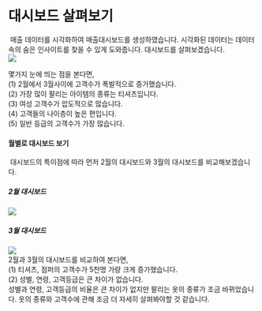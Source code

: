 
# 대시보드 살펴보기

&nbsp;매출 데이터를 시각화하여 매출대시보드를 생성하였습니다.
시각화된 데이터는 데이터 속의 숨은 인사이트를 찾을 수 있게 도와줍니다.
대시보드를 살펴보겠습니다.<br>
<img src="https://user-images.githubusercontent.com/57983744/203735892-eac04b41-e52c-4f73-ad94-e116e512b39d.png"><br>

몇가지 눈에 띄는 점을 본다면,<br>
(1) 2월에서 3월사이에 고객수가 폭발적으로 증가했습니다.<br>
(2) 가장 많이 팔리는 아이템의 종류는 티셔츠입니다.<br>
(3) 여성 고객수가 압도적으로 많습니다.<br>
(4) 고객들의 나이층이 높은 편입니다.<br>
(5) 일반 등급의 고객수가 가장 많습니다.<br>

<h4>월별로 대시보드 보기</h4>
&nbsp;대시보드의 특이점에 따라 먼저 2월의 대시보드와 3월의 대시보드를 비교해보겠습니다.
<h5>2월 대시보드</h5>
<img src="https://user-images.githubusercontent.com/57983744/203736951-857b48cd-a616-47ef-bbfc-5afa49e578e0.png">
<h5>3월 대시보드</h5>
<img src="https://user-images.githubusercontent.com/57983744/203737151-34bc2cab-fbb6-43ec-b816-eb9708470c03.png"><br>
2월과 3월의 대시보드를 비교하여 본다면,<br>
(1) 티셔츠, 점퍼의 고객수가 5천명 가량 크게 증가했습니다.<br>
(2) 성별, 연령, 고객등급은 큰 차이가 없습니다.<br>
성별과 연령, 고객등급의 비율은 큰 차이가 없지만 팔리는 옷의 종류가 조금 바뀌었습니다.
옷의 종류와 고객수에 관해 조금 더 자세히 살펴봐야할 것 같습니다.